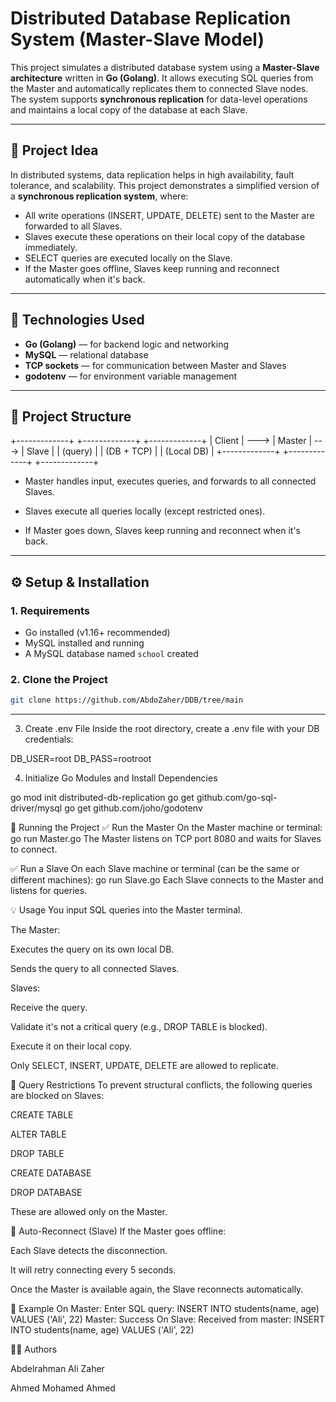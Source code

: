 # Distributed Database Replication System (Master-Slave Model)

This project simulates a distributed database system using a **Master-Slave architecture** written in **Go (Golang)**. It allows executing SQL queries from the Master and automatically replicates them to connected Slave nodes. The system supports **synchronous replication** for data-level operations and maintains a local copy of the database at each Slave.

---

## 🧠 Project Idea

In distributed systems, data replication helps in high availability, fault tolerance, and scalability. This project demonstrates a simplified version of a **synchronous replication system**, where:

- All write operations (INSERT, UPDATE, DELETE) sent to the Master are forwarded to all Slaves.
- Slaves execute these operations on their local copy of the database immediately.
- SELECT queries are executed locally on the Slave.
- If the Master goes offline, Slaves keep running and reconnect automatically when it's back.

---

## 🔧 Technologies Used

- **Go (Golang)** — for backend logic and networking
- **MySQL** — relational database
- **TCP sockets** — for communication between Master and Slaves
- **godotenv** — for environment variable management

---

## 📁 Project Structure

+-------------+ +-------------+ +-------------+
| Client | ---> | Master | ---> | Slave |
| (query) | | (DB + TCP) | | (Local DB) |
+-------------+ +-------------+ +-------------+

* Master handles input, executes queries, and forwards to all connected Slaves.

* Slaves execute all queries locally (except restricted ones).

* If Master goes down, Slaves keep running and reconnect when it's back.


---

## ⚙️ Setup & Installation

### 1. Requirements

- Go installed (v1.16+ recommended)
- MySQL installed and running
- A MySQL database named `school` created

### 2. Clone the Project

```bash
git clone https://github.com/AbdoZaher/DDB/tree/main

```
------
3. Create .env File
Inside the root directory, create a .env file with your DB credentials:

DB_USER=root
DB_PASS=rootroot

4. Initialize Go Modules and Install Dependencies

go mod init distributed-db-replication
go get github.com/go-sql-driver/mysql
go get github.com/joho/godotenv

🚀 Running the Project
✅ Run the Master
On the Master machine or terminal:
go run Master.go
The Master listens on TCP port 8080 and waits for Slaves to connect.

✅ Run a Slave
On each Slave machine or terminal (can be the same or different machines):
go run Slave.go
Each Slave connects to the Master and listens for queries.

💡 Usage
You input SQL queries into the Master terminal.

The Master:

Executes the query on its own local DB.

Sends the query to all connected Slaves.

Slaves:

Receive the query.

Validate it's not a critical query (e.g., DROP TABLE is blocked).

Execute it on their local copy.

Only SELECT, INSERT, UPDATE, DELETE are allowed to replicate.

🔐 Query Restrictions
To prevent structural conflicts, the following queries are blocked on Slaves:

CREATE TABLE

ALTER TABLE

DROP TABLE

CREATE DATABASE

DROP DATABASE

These are allowed only on the Master.

🔁 Auto-Reconnect (Slave)
If the Master goes offline:

Each Slave detects the disconnection.

It will retry connecting every 5 seconds.

Once the Master is available again, the Slave reconnects automatically.

📌 Example
On Master:
Enter SQL query: INSERT INTO students(name, age) VALUES ('Ali', 22)
Master: Success
On Slave:
Received from master: INSERT INTO students(name, age) VALUES ('Ali', 22)

👨‍💻 Authors 

Abdelrahman Ali Zaher 

Ahmed Mohamed Ahmed

